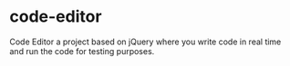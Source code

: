 # code-editor
Code Editor a project based on jQuery where you write code in real time and run the code for testing purposes. 
